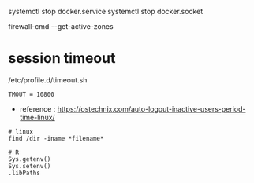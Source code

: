 systemctl stop docker.service
systemctl stop docker.socket

firewall-cmd --get-active-zones


# session timeout
/etc/profile.d/timeout.sh
```
TMOUT = 10800
```
- reference : https://ostechnix.com/auto-logout-inactive-users-period-time-linux/


```
# linux
find /dir -iname *filename*

# R
Sys.getenv()
Sys.setenv()
.libPaths
```
